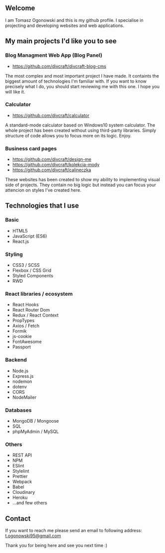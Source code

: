 ## Welcome
I am Tomasz Ogonowski and this is my github profile. I specialise in projecting and developing websites and web applications.  

## My main projects I'd like you to see

### Blog Managment Web App (Blog Panel)

- https://github.com/divcraft/divcraft-blog-cms

The most complex and most important project I have made. It containts the biggest amount of technologies I'm familiar with. If you want to know precisely what I do, you should start reviewing me with this one. I hope you will like it.


### Calculator

- https://github.com/divcraft/calculator

A standard-mode calculator based on Windows10 system calculator. The whole project has been created without using third-party libraries. Simply structure of code allows you to focus more on its logic. Enjoy.


### Business card pages
 
- https://github.com/divcraft/design-me
- https://github.com/divcraft/kolekcja-mody
- https://github.com/divcraft/calineczka


These websites has been created to show my ability to implementing visual side of projects. They contain no big logic but instead you can focus your attencion on styles I've created here.

## Technologies that I use

### Basic
- HTML5
- JavaScript (ES6)
- React.js

### Styling
- CSS3 / SCSS
- Flexbox / CSS Grid
- Styled Components
- RWD

### React libraries / ecosystem
- React Hooks
- React Router Dom
- Redux / React Context
- PropTypes
- Axios / Fetch
- Formik
- js-cookie
- FontAwesome
- Passport

### Backend
- Node.js
- Express.js
- nodemon
- dotenv
- CORS
- NodeMailer

### Databases
- MongoDB / Mongoose
- SQL
- phpMyAdmin / MySQL

### Others
- REST API
- NPM
- ESlint
- Stylelint
- Prettier
- Webpack
- Babel
- Cloudinary
- Heroku
- ...and few others

## Contact

If you want to reach me please send an email to following address: t.ogonowski95@gmail.com

Thank you for being here and see you next time :) 
